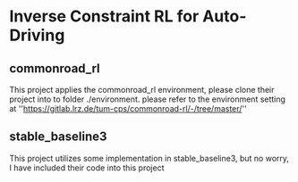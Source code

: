 # Inverse Constraint RL for Auto-Driving

## commonroad_rl
This project applies the commonroad_rl environment, please clone their project into to folder ./environment. please refer to the environment setting at
''https://gitlab.lrz.de/tum-cps/commonroad-rl/-/tree/master/''

## stable_baseline3
This project utilizes some implementation in stable_baseline3, but no worry, I have included their code into this project